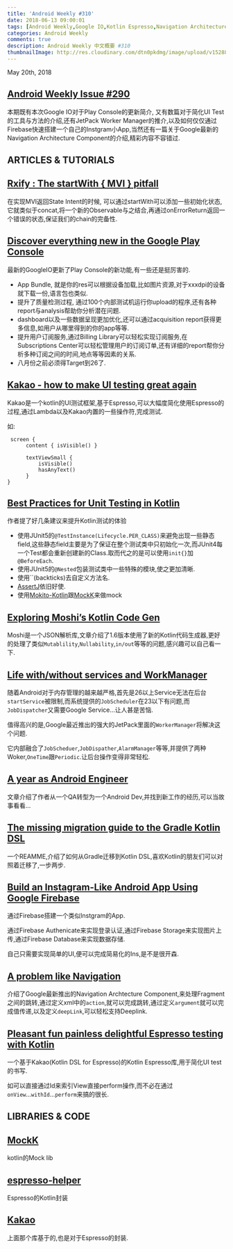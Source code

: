 ```yaml
---
title: 'Android Weekly #310'
date: 2018-06-13 09:00:01
tags: [Android Weekly,Google IO,Kotlin Espresso,Navigation Architecture Component]
categories: Android Weekly
comments: true
description: Android Weekly 中文概要 #310
thumbnailImage: http://res.cloudinary.com/dtn0pkdmg/image/upload/v1528851719/310_zapsd1.png
---
```


May 20th, 2018

## [Android Weekly Issue #290](http://androidweekly.net/issues/issue-310)

本期既有本次Google IO对于Play Console的更新简介, 又有数篇对于简化UI Test的工具与方法的介绍,还有JetPack Worker Manager的推介,以及如何仅仅通过Firebase快速搭建一个自己的Instgram小App,当然还有一篇关于Google最新的Navigation Architecture Component的介绍,精彩内容不容错过.

<!--more-->

## ARTICLES & TUTORIALS


## [Rxify : The startWith { MVI } pitfall ](https://medium.com/@ragdroid/rxify-the-startwith-mvi-pitfall-68764ae8946d)

在实现MVI返回State Intent的时候, 可以通过startWith可以添加一些初始化状态,它就类似于concat,将一个新的Observable与之结合,再通过onErrorReturn返回一个错误的状态,保证我们的chain的完备性.


## [Discover everything new in the Google Play Console ](https://android-developers.googleblog.com/2018/05/io-2018-everything-new-in-google-play.html)

最新的GoogleIO更新了Play Console的新功能,有一些还是挺厉害的.

- App Bundle, 就是你的res可以根据设备加载,比如图片资源,对于xxxdpi的设备就下载一份,语言包也类似.
- 提升了质量检测过程, 通过100个内部测试机运行你upload的程序,还有各种report与analysis帮助你分析潜在问题.
- dashboard以及一些数据呈现更加优化,还可以通过acquisition report获得更多信息,如用户从哪里得到的你的app等等.
- 提升用户订阅服务,通过Billing Library可以轻松实现订阅服务,在Subscriptions Center可以轻松管理用户的订阅订单,还有详细的report帮你分析多种订阅之间的时间,地点等等因素的关系.
- 八月份之前必须得Target到26了.


## [Kakao - how to make UI testing great again ](https://medium.com/@ilyalim/kakao-how-to-make-ui-testing-great-again-19972cf13740)

Kakao是一个kotlin的UI测试框架,基于Espresso,可以大幅度简化使用Espresso的过程,通过Lambda以及Kakao内置的一些操作符,完成测试.

如:

```
 screen {
      content { isVisible() }

      textViewSmall {
          isVisible()
          hasAnyText()
      }
}
```


## [Best Practices for Unit Testing in Kotlin ](https://blog.philipphauer.de/best-practices-unit-testing-kotlin/)

作者提了好几条建议来提升Kotlin测试的体验

- 使用JUnit5的`@TestInstance(Lifecycle.PER_CLASS)`来避免出现一些静态field,这些静态field主要是为了保证在整个测试类中只初始化一次,而JUnit4每一个Test都会重新创建新的Class.取而代之的是可以使用`init{}`加`@BeforeEach`.
- 使用JUnit5的`@Nested`包装测试类中一些特殊的模块,使之更加清晰.
- 使用``(backticks)去自定义方法名.
- [AssertJ](http://joel-costigliola.github.io/assertj/)依旧好使.
- 使用[Mokito-Kotlin](https://github.com/nhaarman/mockito-kotlin)跟[MockK](http://mockk.io/)来做mock


## [Exploring Moshi’s Kotlin Code Gen ](https://medium.com/@sweers/exploring-moshis-kotlin-code-gen-dec09d72de5e)

Moshi是一个JSON解析库,文章介绍了1.6版本使用了新的Kotlin代码生成器,更好的处理了类似`Mutablility`,`Nullability`,`in/out`等等的问题,感兴趣可以自己看一下.


## [Life with/without services and WorkManager ](https://medium.com/google-developer-experts/services-the-life-with-without-and-worker-6933111d62a6)

随着Android对于内存管理的越来越严格,首先是26以上Service无法在后台`startService`被限制,而系统提供的`JobScheduler`在23以下有问题,而`JobDispatcher`又需要Google Service...让人甚是苦恼.

值得高兴的是,Google最近推出的强大的JetPack里面的`WorkerManager`将解决这个问题.

它内部融合了`JobScheduer`,`JobDispather`,`AlarmManager`等等,并提供了两种Woker,`OneTime`跟`Periodic`.让后台操作变得非常轻松.


## [A year as Android Engineer ](https://proandroiddev.com/a-year-as-android-engineer-55e2a428dfc8)

文章介绍了作者从一个QA转型为一个Android Dev,并找到新工作的经历,可以当故事看看...


## [The missing migration guide to the Gradle Kotlin DSL ](https://github.com/jnizet/gradle-kotlin-dsl-migration-guide)

一个REAMME,介绍了如何从Gradle迁移到Kotlin DSL,喜欢Kotlin的朋友们可以对照着迁移了,一步两步.


## [Build an Instagram-Like Android App Using Google Firebase ](https://dragosholban.com/2018/05/13/build-an-instagram-like-android-app-using-google-firebase/)

通过Firebase搭建一个类似Instgram的App.

通过Firebase Authenicate来实现登录认证,通过Firebase Storage来实现图片上传,通过Firebase Database来实现数据存储.

自己只需要实现简单的UI,便可以完成简易化的Ins,是不是很开森.


## [A problem like Navigation ](https://medium.com/a-problem-like-maria/a-problem-like-navigation-e9821625a70e)

介绍了Google最新推出的Navigation Archtecture Component,来处理Fragment之间的跳转,通过定义xml中的`action`,就可以完成跳转,通过定义`argument`就可以完成值传递,以及定义`deepLink`,可以轻松支持Deeplink.


## [Pleasant fun painless delightful Espresso testing with Kotlin ](https://medium.com/@Zhuinden/pleasant-fun-painless-delightful-espresso-testing-with-kotlin-3ffeda58d45c)

一个基于Kakao(Kotlin DSL for Espresso)的Kotlin Espresso库,用于简化UI test的书写.

如可以直接通过Id来索引View直接perform操作,而不必在通过`onView`...`withId`...`perform`来搞的很长.


## LIBRARIES & CODE


## [MockK ](http://mockk.io/ANDROID)

kotlin的Mock lib

## [espresso-helper ](https://github.com/Zhuinden/espresso-helper)

Espresso的Kotlin封装

## [Kakao ](https://github.com/agoda-com/Kakao)

上面那个库基于的,也是对于Espresso的封装.

